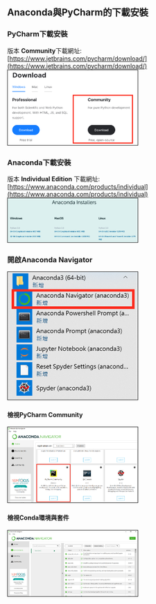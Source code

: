 ## Anaconda與PyCharm的下載安裝

### PyCharm下載安裝
版本 <b>Community</b>下載網址:<br>
[https://www.jetbrains.com/pycharm/download/](https://www.jetbrains.com/pycharm/download/)<br>
<img src="downloadpycharm.png" border="1" width="300"><br>

### Anaconda下載安裝
版本 <b>Individual Edition</b> 下載網址:<br>
[https://www.anaconda.com/products/individual](https://www.anaconda.com/products/individual)<br>
<img src="downloadconda.png" border="1" width="300">

### 開啟Anaconda Navigator
<img src="winconda.png" border="1" width="300">

#### 檢視PyCharm Community
<img src="condapycharm.png" border="1" width="300">

#### 檢視Conda環境與套件
<img src="condaenv.png" border="1" width="300">
